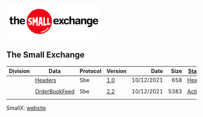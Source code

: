 [![SmallX](https://github.com/Open-Markets-Initiative/Directory/blob/main/Organizations/SmallX/Images/Logo.png)](https://smallexchange.com/)


## The Small Exchange

| Division | Data | Protocol | Version | Date | Size | [Status][Omi.Glossary.Status] | [Testing][Omi.Glossary.Testing] | Specification |
| --- | --- | --- | --- | ---: | ---: | --- | --- | --- |
|  | [Headers][SmallX.Headers.Sbe.v1.0.Dissector] | Sbe | [1.0][SmallX.Headers.Sbe.v1.0.Dissector] | 10/12/2021 | 658 | [Header][Omi.Glossary.Status.Header] | [Beta][Omi.Glossary.Testing.Beta] | [url][SmallX.Headers.Sbe.v1.0.Url] - [pdf][SmallX.Headers.Sbe.v1.0.Pdf] |
|  | [OrderBookFeed][SmallX.OrderBookFeed.Sbe.v2.2.Dissector] | Sbe | [2.2][SmallX.OrderBookFeed.Sbe.v2.2.Dissector] | 10/12/2021 | 5383 | [Active][Omi.Glossary.Status.Active] | [Untested][Omi.Glossary.Testing.Untested] | [url][SmallX.OrderBookFeed.Sbe.v2.2.Url] - [pdf][SmallX.OrderBookFeed.Sbe.v2.2.Pdf] - [xml][SmallX.OrderBookFeed.Sbe.v2.2.Xml] |


SmallX: [website](https://smallexchange.com/ "Go to The Small Exchange")


[Omi.Glossary.Status]: https://github.com/Open-Markets-Initiative/Directory/blob/main/Glossary/Status.md "Protocol Deployment Status"
[Omi.Glossary.Status.Active]: https://github.com/Open-Markets-Initiative/Directory/blob/main/Glossary/Status.md "Deployment Status: Protocol is in active production"
[Omi.Glossary.Status.Deprecated]: https://github.com/Open-Markets-Initiative/Directory/blob/main/Glossary/Status.md "Deployment Status: Protocol is no longer in active use"
[Omi.Glossary.Status.Future]: https://github.com/Open-Markets-Initiative/Directory/blob/main/Glossary/Status.md "Deployment Status: Protocol is not yet deployed to an active production environment"
[Omi.Glossary.Status.Unknown]: https://github.com/Open-Markets-Initiative/Directory/blob/main/Glossary/Status.md "Deployment Status: Protocol deployment status is unknown"
[Omi.Glossary.Status.Header]: https://github.com/Open-Markets-Initiative/Directory/blob/main/Glossary/Status.md "Deployment Status: Header only protocol provided for debugging"
[Omi.Glossary.Testing]: https://github.com/Open-Markets-Initiative/Directory/blob/main/Glossary/Testing.md "Protocol Testing Status"
[Omi.Glossary.Testing.Verified]: https://github.com/Open-Markets-Initiative/Directory/blob/main/Glossary/Testing.md "Testing Status: Protocol has been tested on live data"
[Omi.Glossary.Testing.Incomplete]: https://github.com/Open-Markets-Initiative/Directory/blob/main/Glossary/Testing.md "Testing Status: Protocol has been tested on live data but contains known issues"
[Omi.Glossary.Testing.Beta]: https://github.com/Open-Markets-Initiative/Directory/blob/main/Glossary/Testing.md "Testing Status: Protocol has not been tested and structure is speculative"
[Omi.Glossary.Testing.Untested]: https://github.com/Open-Markets-Initiative/Directory/blob/main/Glossary/Testing.md "Testing Status: Protocol has not been tested on live data"

[SmallX.OrderBookFeed.Sbe.v2.2.Dissector]: https://github.com/Open-Markets-Initiative/wireshark-lua/blob/main/SmallX/SmallX_OrderBookFeed_Sbe_v2_2_Dissector.lua "SmallX OrderBookFeed Sbe v2.2 Wireshark Dissector"
[SmallX.OrderBookFeed.Sbe.v2.2.Url]: https://smallexchange.com/reference/info-hub "The Small Exchange 2.2 Url"
[SmallX.OrderBookFeed.Sbe.v2.2.Pdf]: https://github.com/Open-Markets-Initiative/Directory/blob/main/Organizations/SmallX/Specifications/SmallX.OrderDataFeed.Sbe.v2.2.pdf "The Small Exchange 2.2 Pdf"
[SmallX.OrderBookFeed.Sbe.v2.2.Xml]: https://github.com/Open-Markets-Initiative/Directory/blob/main/Organizations/SmallX/Specifications/SmallX.OrderDataFeed.Sbe.v2.2.xml "The Small Exchange 2.2 Xml"
[SmallX.Headers.Sbe.v1.0.Dissector]: https://github.com/Open-Markets-Initiative/wireshark-lua/blob/main/SmallX/SmallX_Headers_Sbe_v1_0_Dissector.lua "SmallX Headers Sbe v1.0 Wireshark Dissector"
[SmallX.Headers.Sbe.v1.0.Url]: https://smallexchange.com/reference/info-hub "The Small Exchange 1.0 Url"
[SmallX.Headers.Sbe.v1.0.Pdf]: https://github.com/Open-Markets-Initiative/Directory/blob/main/Organizations/SmallX/Specifications/SmallX.OrderDataFeed.Sbe.v2.2.pdf "The Small Exchange 1.0 Pdf"
